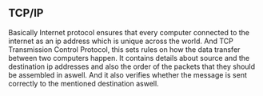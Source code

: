 ## TCP/IP

Basically Internet protocol ensures that every computer connected to the internet as an ip address which is unique across the world.
And TCP Transmission Control Protocol, this sets rules on how the data transfer between two computers happen. It contains details about source and the destination ip addresses and also the order of the packets that they should be assembled in aswell. And it also verifies whether the message is sent correctly to the mentioned destination aswell.
